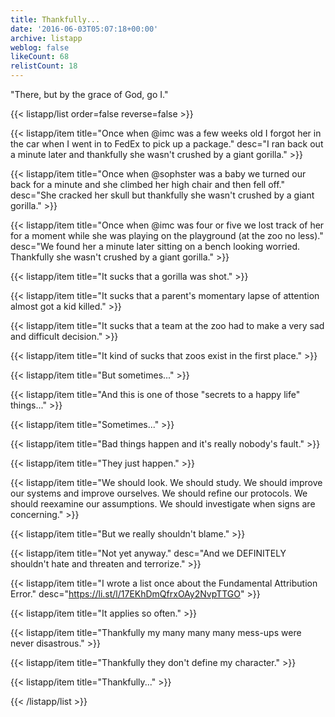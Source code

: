 ```yaml
---
title: Thankfully...
date: '2016-06-03T05:07:18+00:00'
archive: listapp
weblog: false
likeCount: 68
relistCount: 18
---
```


"There, but by the grace of God, go I."

<!--more-->

{{< listapp/list order=false reverse=false >}}

   {{< listapp/item title="Once when @imc was a few weeks old I forgot her in the car when I went in to FedEx to pick up a package."
      desc="I ran back out a minute later and thankfully she wasn't crushed by a giant gorilla." >}}

   {{< listapp/item title="Once when @sophster was a baby we turned our back for a minute and she climbed her high chair and then fell off."
      desc="She cracked her skull but thankfully she wasn't crushed by a giant gorilla." >}}

   {{< listapp/item title="Once when @imc was four or five we lost track of her for a moment while she was playing on the playground (at the zoo no less)."
      desc="We found her a minute later sitting on a bench looking worried. Thankfully she wasn't crushed by a giant gorilla." >}}

   {{< listapp/item title="It sucks that a gorilla was shot." >}}

   {{< listapp/item title="It sucks that a parent's momentary lapse of attention almost got a kid killed." >}}

   {{< listapp/item title="It sucks that a team at the zoo had to make a very sad and difficult decision." >}}

   {{< listapp/item title="It kind of sucks that zoos exist in the first place." >}}

   {{< listapp/item title="But sometimes..." >}}

   {{< listapp/item title="And this is one of those \"secrets to a happy life\" things..." >}}

   {{< listapp/item title="Sometimes..." >}}

   {{< listapp/item title="Bad things happen and it's really nobody's fault." >}}

   {{< listapp/item title="They just happen." >}}

   {{< listapp/item title="We should look. We should study. We should improve our systems and improve ourselves. We should refine our protocols. We should reexamine our assumptions. We should investigate when signs are concerning." >}}

   {{< listapp/item title="But we really shouldn't blame." >}}

   {{< listapp/item title="Not yet anyway."
      desc="And we DEFINITELY shouldn't hate and threaten and terrorize." >}}

   {{< listapp/item title="I wrote a list once about the Fundamental Attribution Error."
      desc="https://li.st/l/17EKhDmQfrxOAy2NvpTTGO" >}}

   {{< listapp/item title="It applies so often." >}}

   {{< listapp/item title="Thankfully my many many many mess-ups were never disastrous." >}}

   {{< listapp/item title="Thankfully they don't define my character." >}}

   {{< listapp/item title="Thankfully..." >}}

{{< /listapp/list >}}
